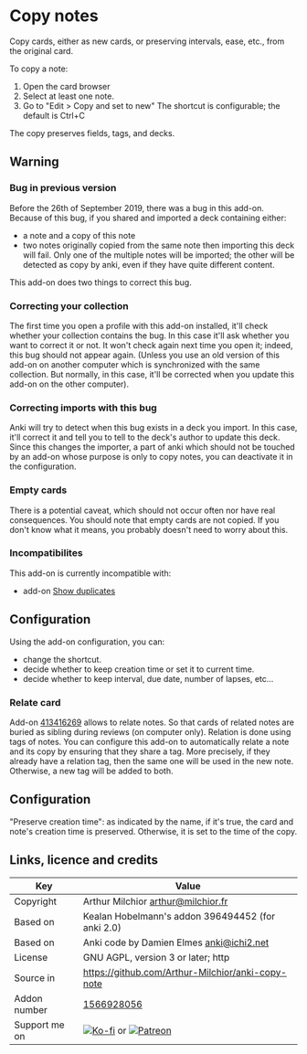# Copy notes

Copy cards, either as new cards, or preserving
intervals, ease, etc., from the original card.

To copy a note:
1. Open the card browser
2. Select at least one note.
3. Go to "Edit > Copy and set to new" 
   The shortcut is configurable;
   the default is Ctrl+C

The copy preserves fields, tags, and decks.

## Warning

### Bug in previous version
Before the 26th of September 2019, there was a bug in this
add-on. Because of this bug, if you shared and imported a deck 
containing either:
* a note and a copy of this note
* two notes originally copied from the same note
then importing this deck will fail. Only one of the multiple notes will
be imported; the other will be detected as copy by anki, even if they
have quite different content.

This add-on does two things to correct this bug.
### Correcting your collection
The first time you open a profile with this add-on installed, it'll
check whether your collection contains the bug. In this case it'll ask
whether you want to correct it or not. It won't check again next time
you open it; indeed, this bug should not appear again. (Unless you use
an old version of this add-on on another computer which is
synchronized with the same collection. But normally, in this case,
it'll be corrected when you update this add-on on the other computer).

### Correcting imports with this bug
Anki will try to detect when this bug exists in a deck you import. In
this case, it'll correct it and tell you to tell to the deck's author
to update this deck. Since this changes the importer, a
part of anki which should not be touched by an add-on whose purpose is
only to copy notes, you can deactivate it in the configuration.


### Empty cards
There is a potential caveat, which should not occur often nor have
real consequences. You should note that empty cards are not copied. If
you don't know what it means, you probably doesn't need to worry about
this.


### Incompatibilites
This add-on is currently incompatible with:
* add-on [Show duplicates](https://ankiweb.net/shared/info/865767531)


## Configuration
Using the add-on configuration, you can:
* change the shortcut.
* decide whether to keep creation time or set it to current time.
* decide whether to keep interval, due date, number of lapses, etc...

### Relate card
Add-on [413416269](https://ankiweb.net/shared/info/413416269) allows
to relate notes. So that cards of related notes are buried as sibling
during reviews (on computer only). Relation is done using tags of
notes. You can configure this add-on to automatically relate a note
and its copy by ensuring that they share a tag. More precisely, if
they already have a relation tag, then the same one will be used in
the new note. Otherwise, a new tag will be added to both.

## Configuration
"Preserve creation time": as indicated by the name, if it's true, the card and note's creation time is preserved. Otherwise, it is set to the time of the copy.

## Links, licence and credits

Key         |Value
------------|-------------------------------------------------------------------
Copyright   |Arthur Milchior <arthur@milchior.fr>
Based on    |Kealan Hobelmann's addon 396494452 (for anki 2.0)
Based on    |Anki code by Damien Elmes <anki@ichi2.net>
License     |GNU AGPL, version 3 or later; http|//www.gnu.org/licenses/agpl.html
Source in   |https://github.com/Arthur-Milchior/anki-copy-note
Addon number| [1566928056](https://ankiweb.net/shared/info/1566928056)
Support me on| [![Ko-fi](https://ko-fi.com/img/Kofi_Logo_Blue.svg)](Ko-fi.com/arthurmilchior) or [![Patreon](http://www.milchior.fr/patreon.png)](https://www.patreon.com/bePatron?u=146206)
